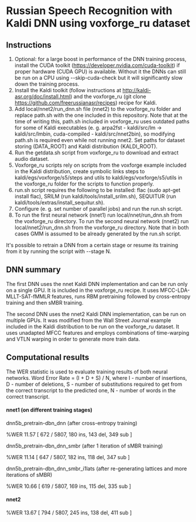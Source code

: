 # Russian Speech Recognition with Kaldi DNN using voxforge_ru dataset
## Instructions

1. Optional: for a large boost in performance of the DNN training process, install the CUDA toolkit (https://developer.nvidia.com/cuda-toolkit) if proper hardware (CUDA GPU) is available. Without it the DNNs can still be run on a CPU using --skip-cuda-check but it will significantly slow down the training process.
2. Install the Kaldi toolkit (follow instructions at http://kaldi-asr.org/doc/install.html) and the voxforge_ru (git clone https://github.com/freerussianasr/recipes) recipe for Kaldi. 
3. Add local/nnet2/run\_dnn.sh file (nnet2) to the voxforge\_ru folder and replace path.sh with the one included in this repository. Note that at the time of writing this, path.sh included in voxforge\_ru uses outdated paths for some of Kaldi executables (e. g. arpa2fst - kaldi/src/lm -> kaldi/src/lmbin, cuda-compiled - kaldi/src/nnet2bin), so modifying path.sh is required even while not running nnet2. Set paths for dataset storing (DATA\_ROOT) and Kaldi distribution (KALDI\_ROOT).
4. Run the getdata.sh script from voxforge_ru to download and extract audio dataset.
5. Voxforge\_ru scripts rely on scripts from the voxforge example included in the Kaldi distribution, create symbolic links steps to kaldi/egs/voxforge/s5/steps and utils to kaldi/egs/voxforge/s5/utils in the voxforge_ru folder for the scripts to function properly.
6. run.sh script requires the following to be installed: flac (sudo apt-get install flac), SRILM (run kaldi/tools/install\_srilm.sh), SEQUITUR (run kaldi/tools/extras/install\_sequitur.sh).
7. Configure (e. g. set number of parallel jobs) and run the run.sh script.
8. To run the first neural network (nnet1) run local/nnet/run\_dnn.sh from the voxforge\_ru directory. To run the second neural network (nnet2) run local/nnet2/run\_dnn.sh from the voxforge\_ru directory. Note that in both cases GMM is assumed to be already generated by the run.sh script.

It's possible to retrain a DNN from a certain stage or resume its training from it by running the script with --stage N.

## DNN summary

The first DNN uses the nnet Kaldi DNN implementation and can be run only on a single GPU. It is included in the voxforge_ru recipe. It uses MFCC-LDA-MLLT-SAT-fMMLR features, runs RBM pretraining followed by cross-entropy training and then sMBR training.

The second DNN uses the nnet2 Kaldi DNN implementation, can be run on multiple GPUs. It was modified from the Wall Street Journal example included in the Kaldi distribution to be run on the voxforge_ru dataset. It uses unadapted MFCC features and employs combinations of time-warping and VTLN warping in order to generate more train data.

## Computational results

The WER statistic is used to evaluate training results of both neural networks. Word Error Rate = (I + D + S) / N, where I - number of insertions, D - number of deletions, S - number of substitutions required to get from the correct transcript to the predicted one, N - number of words in the correct transcript.

#### nnet1 (on different training stages)

dnn5b\_pretrain-dbn_dnn (after cross-entropy training)

%WER 11.57 \[ 672 / 5807, 180 ins, 143 del, 349 sub \]

dnn5b\_pretrain-dbn\_dnn\_smbr (after 1 iteration of sMBR training)

%WER 11.14 \[ 647 / 5807, 182 ins, 118 del, 347 sub \]

dnn5b\_pretrain-dbn\_dnn\_smbr\_i1lats (after re-generating lattices and more iterations of sMBR)

%WER 10.66 \[ 619 / 5807, 169 ins, 115 del, 335 sub \]

#### nnet2

%WER 13.67 \[ 794 / 5807, 245 ins, 138 del, 411 sub \]

